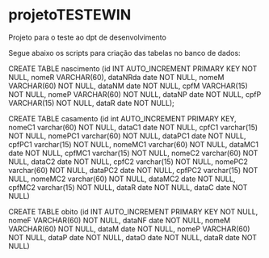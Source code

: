 # projetoTESTEWIN
Projeto para o teste ao dpt de desenvolvimento



Segue abaixo os scripts para criação das tabelas no banco de dados:



CREATE TABLE nascimento (id INT AUTO_INCREMENT PRIMARY KEY NOT NULL,
                         nomeR VARCHAR(60),
                         dataNRda date NOT NULL,
                         nomeM VARCHAR(60) NOT NULL,
                         dataNM date NOT NULL,
                         cpfM VARCHAR(15) NOT NULL,
                         nomeP VARCHAR(60) NOT NULL,
                         dataNP date NOT NULL,
                         cpfP VARCHAR(15) NOT NULL,
                         dataR date NOT NULL);
                         
                         
CREATE TABLE casamento (id int AUTO_INCREMENT PRIMARY KEY,
  nomeC1 varchar(60) NOT NULL,
  dataC1 date NOT NULL,
  cpfC1 varchar(15) NOT NULL,
  nomePC1 varchar(60) NOT NULL,
  dataPC1 date NOT NULL,
  cpfPC1 varchar(15) NOT NULL,
  nomeMC1 varchar(60) NOT NULL,
  dataMC1 date NOT NULL,
  cpfMC1 varchar(15) NOT NULL,
  nomeC2 varchar(60) NOT NULL,
  dataC2 date NOT NULL,
  cpfC2 varchar(15) NOT NULL,
  nomePC2 varchar(60) NOT NULL,
  dataPC2 date NOT NULL,
  cpfPC2 varchar(15) NOT NULL,
  nomeMC2 varchar(60) NOT NULL,
  dataMC2 date NOT NULL,
  cpfMC2 varchar(15) NOT NULL,
  dataR date NOT NULL,
  dataC date NOT NULL)



CREATE TABLE obito (id INT AUTO_INCREMENT PRIMARY KEY NOT NULL,
  nomeF VARCHAR(60) NOT NULL,
  dataNF date NOT NULL,
  nomeM VARCHAR(60) NOT NULL,
  dataM date NOT NULL,
  nomeP VARCHAR(60) NOT NULL,
  dataP date NOT NULL,
  dataO date NOT NULL,
  dataR date NOT NULL)
